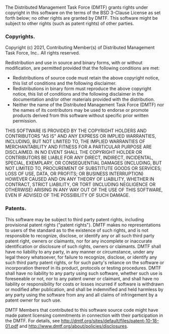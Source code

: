 The Distributed Management Task Force (DMTF) grants rights under copyright in
this software on the terms of the BSD 3-Clause License as set forth below; no
other rights are granted by DMTF. This software might be subject to other rights
(such as patent rights) of other parties.


### Copyrights.

Copyright (c) 2021, Contributing Member(s) of Distributed Management Task Force,
Inc.. All rights reserved.

Redistribution and use in source and binary forms, with or without modification,
are permitted provided that the following conditions are met:

* Redistributions of source code must retain the above copyright notice, this
list of conditions and the following disclaimer.
* Redistributions in binary form must reproduce the above copyright notice, this
list of conditions and the following disclaimer in the documentation and/or
other materials provided with the distribution.
* Neither the name of the Distributed Management Task Force (DMTF) nor the names
of its contributors may be used to endorse or promote products derived from this
software without specific prior written permission.

THIS SOFTWARE IS PROVIDED BY THE COPYRIGHT HOLDERS AND CONTRIBUTORS "AS IS" AND
ANY EXPRESS OR IMPLIED WARRANTIES, INCLUDING, BUT NOT LIMITED TO, THE IMPLIED
WARRANTIES OF MERCHANTABILITY AND FITNESS FOR A PARTICULAR PURPOSE ARE
DISCLAIMED. IN NO EVENT SHALL THE COPYRIGHT HOLDER OR CONTRIBUTORS BE LIABLE FOR
ANY DIRECT, INDIRECT, INCIDENTAL, SPECIAL, EXEMPLARY, OR CONSEQUENTIAL DAMAGES
(INCLUDING, BUT NOT LIMITED TO, PROCUREMENT OF SUBSTITUTE GOODS OR SERVICES;
LOSS OF USE, DATA, OR PROFITS; OR BUSINESS INTERRUPTION) HOWEVER CAUSED AND ON
ANY THEORY OF LIABILITY, WHETHER IN CONTRACT, STRICT LIABILITY, OR TORT
(INCLUDING NEGLIGENCE OR OTHERWISE) ARISING IN ANY WAY OUT OF THE USE OF THIS
SOFTWARE, EVEN IF ADVISED OF THE POSSIBILITY OF SUCH DAMAGE.


### Patents.

This software may be subject to third party patent rights, including provisional
patent rights ("patent rights"). DMTF makes no representations to users of the
standard as to the existence of such rights, and is not responsible to
recognize, disclose, or identify any or all such third party patent right,
owners or claimants, nor for any incomplete or inaccurate identification or
disclosure of such rights, owners or claimants. DMTF shall have no liability to
any party, in any manner or circumstance, under any legal theory whatsoever, for
failure to recognize, disclose, or identify any such third party patent rights,
or for such party's reliance on the software or incorporation thereof in its
product, protocols or testing procedures. DMTF shall have no liability to any
party using such software, whether such use is foreseeable or not, nor to any
patent owner or claimant, and shall have no liability or responsibility for
costs or losses incurred if software is withdrawn or modified after publication,
and shall be indemnified and held harmless by any party using the software from
any and all claims of infringement by a patent owner for such use.

DMTF Members that contributed to this software source code might have made
patent licensing commitments in connection with their participation in the DMTF.
For details, see http://dmtf.org/sites/default/files/patent-10-18-01.pdf and
http://www.dmtf.org/about/policies/disclosures.